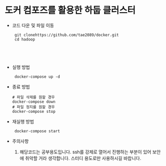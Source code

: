 <h1>도커 컴포즈를 활용한 하둡 클러스터</h1>
 
 -  코드 다운 및 파일 이동
    <pre><code> git clonehttps://github.com/tae2089/docker.git <br> cd hadoop
  </code></pre>
- 실행 방법
  <pre><code> docker-compose up -d
  </code></pre>
- 종료 방법
  <pre><code># 파일 삭제를 원할 경우
  docker-compose down 
  # 파일 정지를 원할 경우
  docker-compose stop 
  </code></pre>
- 재실행 방법
    <pre><code> docker-compose start
  </code></pre>

- 주의사항
  1. 해당코드는 공부용도입니다. ssh를 강제로 열어서 진행하는 부분이 있어 보안에 취악할 거라 생각합니다. 스터디 용도로만 사용하시길 바랍니다.